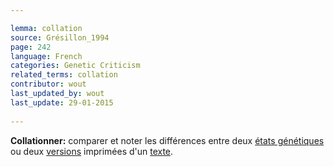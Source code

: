 ```yaml
---

lemma: collation
source: Grésillon_1994
page: 242 
language: French
categories: Genetic Criticism
related_terms: collation
contributor: wout
last_updated_by: wout
last_update: 29-01-2015
        
---
```


**Collationner:** comparer et noter les différences entre deux [états génétiques](writingStage.html) ou deux [versions](version.html) imprimées d'un [texte](text.html).

